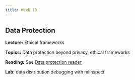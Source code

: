 ```yaml
---
title: Week 10
---
```


## Data Protection

**Lecture:** Ethical frameworks

**Topics:** Data protection beyond privacy, ethical frameworks

**Reading:** See [Data protection reader](../../../assets/data_protection_reader.pdf)

**Lab:** data distribution debugging with mlinspect
